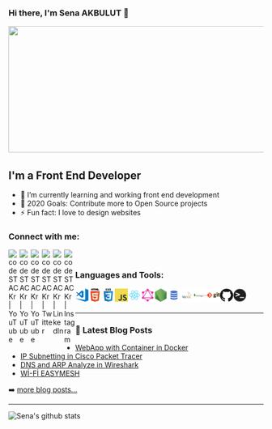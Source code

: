 ### Hi there, I'm Sena AKBULUT 👋

<img width="520px" height="250" alignitems="center" src="https://media.giphy.com/media/xuXzcHMkuwvf2/giphy.gif">

## I'm a Front End Developer

- 🌱 I’m currently learning and working front end development
- 🥅 2020 Goals: Contribute more to Open Source projects
- ⚡ Fun fact: I love to design websites



### Connect with me:

[<img align="left" alt="codeSTACKr | YouTube" width="22px" src="https://user-images.githubusercontent.com/34038741/96874208-897c6d80-147e-11eb-99c6-0477ba9d1c4b.png" />][codepen]
[<img align="left" alt="codeSTACKr | YouTube" width="22px" src="https://user-images.githubusercontent.com/34038741/96890412-4a571800-1490-11eb-9938-34a75c9d33a3.png" />][medium]
[<img align="left" alt="codeSTACKr | YouTube" width="22px" src="https://user-images.githubusercontent.com/34038741/96890626-7bcfe380-1490-11eb-8369-9e8bae2a108f.png" />][mail]
[<img align="left" alt="codeSTACKr | Twitter" width="22px" src="https://cdn.jsdelivr.net/npm/simple-icons@v3/icons/twitter.svg" />][twitter]
[<img align="left" alt="codeSTACKr | LinkedIn" width="22px" src="https://cdn.jsdelivr.net/npm/simple-icons@v3/icons/linkedin.svg" />][linkedin]
[<img align="left" alt="codeSTACKr | Instagram" width="22px" src="https://cdn.jsdelivr.net/npm/simple-icons@v3/icons/instagram.svg" />][instagram]

<br />

### Languages and Tools:

[<img align="left" alt="Visual Studio Code" width="26px" src="https://raw.githubusercontent.com/github/explore/80688e429a7d4ef2fca1e82350fe8e3517d3494d/topics/visual-studio-code/visual-studio-code.png" />][VSCode]
[<img align="left" alt="HTML5" width="26px" src="https://raw.githubusercontent.com/github/explore/80688e429a7d4ef2fca1e82350fe8e3517d3494d/topics/html/html.png" />][HTML]
[<img align="left" alt="CSS3" width="26px" src="https://raw.githubusercontent.com/github/explore/80688e429a7d4ef2fca1e82350fe8e3517d3494d/topics/css/css.png" />][CSS]
[<img align="left" alt="JavaScript" width="26px" src="https://raw.githubusercontent.com/github/explore/80688e429a7d4ef2fca1e82350fe8e3517d3494d/topics/javascript/javascript.png" />][JS]
[<img align="left" alt="React" width="26px" src="https://raw.githubusercontent.com/github/explore/80688e429a7d4ef2fca1e82350fe8e3517d3494d/topics/react/react.png" />][React]
[<img align="left" alt="GraphQL" width="26px" src="https://raw.githubusercontent.com/github/explore/80688e429a7d4ef2fca1e82350fe8e3517d3494d/topics/graphql/graphql.png" />][GQL]
[<img align="left" alt="Node.js" width="26px" src="https://raw.githubusercontent.com/github/explore/80688e429a7d4ef2fca1e82350fe8e3517d3494d/topics/nodejs/nodejs.png" />][NODE]
[<img align="left" alt="SQL" width="26px" src="https://raw.githubusercontent.com/github/explore/80688e429a7d4ef2fca1e82350fe8e3517d3494d/topics/sql/sql.png" />][SQL]
[<img align="left" alt="MySQL" width="26px" src="https://raw.githubusercontent.com/github/explore/80688e429a7d4ef2fca1e82350fe8e3517d3494d/topics/mysql/mysql.png" />][MYSQL]
[<img align="left" alt="MongoDB" width="26px" src="https://raw.githubusercontent.com/github/explore/80688e429a7d4ef2fca1e82350fe8e3517d3494d/topics/mongodb/mongodb.png" />][MDB]
[<img align="left" alt="Git" width="26px" src="https://raw.githubusercontent.com/github/explore/80688e429a7d4ef2fca1e82350fe8e3517d3494d/topics/git/git.png" />][GİT]
[<img align="left" alt="GitHub" width="26px" src="https://raw.githubusercontent.com/github/explore/78df643247d429f6cc873026c0622819ad797942/topics/github/github.png" />][GHUB]
[<img align="left" alt="Terminal" width="26px" src="https://raw.githubusercontent.com/github/explore/80688e429a7d4ef2fca1e82350fe8e3517d3494d/topics/terminal/terminal.png" />][T]

<br />
<br />

---

### 📕 Latest Blog Posts

<!-- BLOG-POST-LIST:START -->
- [WebApp with Container in Docker](https://medium.com/@senaakbulut/webapp-with-container-in-docker-328ac348ac2a)
- [IP Subnetting in Cisco Packet Tracer](https://medium.com/@senaakbulut/ip-subnetting-in-cisco-packet-tracer-a1322d721369)
- [DNS and ARP Analyze in Wireshark](https://medium.com/@senaakbulut/dns-and-arp-analyze-in-wireshark-35f681a0aec1)
- [Wİ-Fİ EASYMESH](https://medium.com/@senaakbulut/wi%CC%87-fi%CC%87-easymesh-1aee8248c286)
<!-- BLOG-POST-LIST:END -->

➡️ [more blog posts...](https://medium.com/@senaakbulut)

---
![Sena's github stats](https://github-readme-stats.vercel.app/api?username=Senakbulut&hide=contribs,prs)

[T]:https://linux.org.tr/
[GHUB]:https://github.com/Senakbulut
[GİT]:https://git-scm.com/
[MDB]:https://www.mongodb.com/
[MYSQL]:https://www.mysql.com/
[SQL]:https://www.postgresql.org/
[NODE]:https://nodejs.org/en/
[GQL]:https://graphql.org/
[React]:https://tr.reactjs.org/
[JS]:https://www.javascript.com/
[CSS]:https://www.w3.org/Style/CSS/Overview.en.html
[HTML]:https://html.com/
[VSCode]:https://code.visualstudio.com/
[medium]: https://medium.com/@senaakbulut
[codepen]: https://codepen.io/senakblt
[mail]: senaakbulut16@gmail.com
[twitter]: https://twitter.com/Sena_Akbulut_
[instagram]: https://www.instagram.com/senakbulut_/
[linkedin]: https://www.linkedin.com/in/senaakbulut
